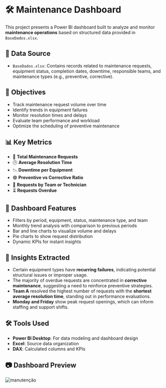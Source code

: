 # 🛠️ Maintenance Dashboard

This project presents a Power BI dashboard built to analyze and monitor **maintenance operations** based on structured data provided in `BaseDados.xlsx`.

## 📁 Data Source

- `BaseDados.xlsx`: Contains records related to maintenance requests, equipment status, completion dates, downtime, responsible teams, and maintenance types (e.g., preventive, corrective).

## 🎯 Objectives

- Track maintenance request volume over time  
- Identify trends in equipment failures  
- Monitor resolution times and delays  
- Evaluate team performance and workload  
- Optimize the scheduling of preventive maintenance

## 📊 Key Metrics

- 🔧 **Total Maintenance Requests**  
- 🕒 **Average Resolution Time**  
- 📉 **Downtime per Equipment**  
- 🟢 **Preventive vs Corrective Ratio**  
- 👥 **Requests by Team or Technician**  
- ⏳ **Requests Overdue**

## 📌 Dashboard Features

- Filters by period, equipment, status, maintenance type, and team  
- Monthly trend analysis with comparison to previous periods  
- Bar and line charts to visualize volume and delays  
- Pie charts to show request distribution  
- Dynamic KPIs for instant insights

## 🧠 Insights Extracted

- Certain equipment types have **recurring failures**, indicating potential structural issues or improper usage.  
- The majority of overdue requests are concentrated in **corrective maintenance**, suggesting a need to reinforce preventive strategies.  
- **Team A** resolved the highest number of requests with the **shortest average resolution time**, standing out in performance evaluations.  
- **Monday and Friday** show peak request openings, which can inform staffing and support shifts.

## 🛠️ Tools Used

- **Power BI Desktop**: For data modeling and dashboard design  
- **Excel**: Source data organization  
- **DAX**: Calculated columns and KPIs

## 📷 Dashboard Preview
![manutenção](https://github.com/user-attachments/assets/fc13cecc-6b54-4c90-b50e-ec94f6f12a21)

